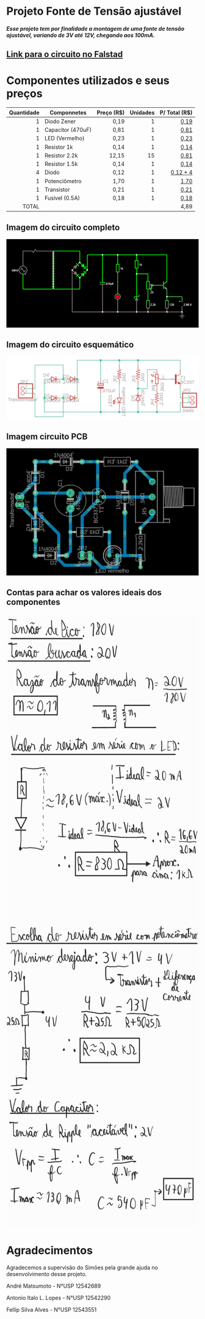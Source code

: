 # Projeto Fonte de Tensão ajustável
##### Esse projeto tem por finalidade a montagem de uma fonte de tensão ajustável, variando de 3V até 12V, chegando aos 100mA.
## [Link para o circuito no Falstad](https://tinyurl.com/yfruo3m9)

# Componentes utilizados e seus preços
| Quantidade | Componnetes       | Preço (R$) | Unidades | P/ Total (R$)                              |
| ----------:| ------------------| ----------:| --------:| ------------------------------------------:|
|      1     | Diodo Zener       |     0,19   |     1    |    [0,19](https://tinyurl.com/9xtt65xy)    |
|      1     | Capacitor (470uF) |     0,81   |     1    |    [0,81](https://tinyurl.com/a4569se8)    |
|      1     | LED (Vermelho)    |     0,23   |     1    |    [0,23](https://tinyurl.com/32bxy5f6)    |
|      1     | Resistor 1k       |     0,14   |     1    |    [0,14](https://tinyurl.com/8ce83965)    |
|      1     | Resistor 2.2k     |    12,15   |    15    |    [0,81](https://tinyurl.com/7rjcf57y)    |
|      1     | Resistor 1.5k     |     0,14   |     1    |    [0,14](https://tinyurl.com/x8dz2z89)    |
|      4     | Diodo             |     0,12   |     1    |    [0,12 * 4](https://tinyurl.com/2t5vttyc)|
|      1     | Potenciômetro     |     1,70   |     1    |    [1,70](https://tinyurl.com/5f35a4k7)    |
|      1     | Transistor        |     0,21   |     1    |    [0,21](https://tinyurl.com/x69r8r28)    |
|      1     | Fusível (0.5A)    |     0,18   |     1    |    [0,18](https://tinyurl.com/3sz9uz65)    |
| TOTAL      |                   |            |          |                 4,89                       |


## Imagem do circuito completo
![Circuito completo](./Resources/circuito.png)

## Imagem do circuito esquemático
<img src="./Resources/circuito_esquematico.jpg"
     alt="Esquemático" />

## Imagem circuito PCB
<img src="./Resources/circuito_pcb.jpg"
     alt="Circuito PCB" />

## Contas para achar os valores ideais dos componentes
<img src="./Resources/contas_parte_1.jpg"
     alt="Contas parte 1"
     height="800"
     widht="800" />
<img src="./Resources/contas_parte_2.jpg"
     alt="Contas parte 2"
     height="800"
     widht="800" />
     
# Agradecimentos
Agradecemos a supervisão do Simões pela grande ajuda no desenvolvimento desse projeto.

André Matsumoto - N°USP 12542689

Antonio Italo L. Lopes - N°USP 12542290

Fellip Silva Alves - N°USP 12543551
